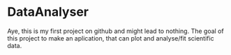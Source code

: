 # DataAnalyser
Aye, this is my first project on github and might lead to nothing. The goal of this project to make an aplication, that can plot and analyse/fit scientific data.

